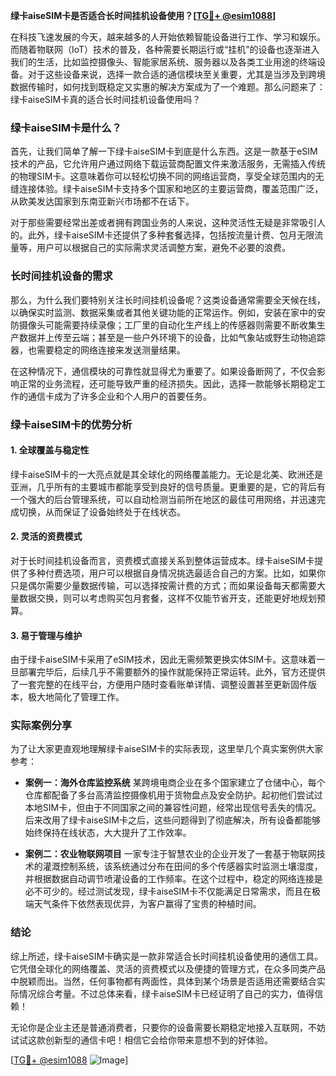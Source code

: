 **绿卡aiseSIM卡是否适合长时间挂机设备使用？[[TG💪+ @esim1088](https://t.me/s/esim1088)]**

在科技飞速发展的今天，越来越多的人开始依赖智能设备进行工作、学习和娱乐。而随着物联网（IoT）技术的普及，各种需要长期运行或“挂机”的设备也逐渐进入我们的生活，比如监控摄像头、智能家居系统、服务器以及各类工业用途的终端设备。对于这些设备来说，选择一款合适的通信模块至关重要，尤其是当涉及到跨境数据传输时，如何找到既稳定又实惠的解决方案成为了一个难题。那么问题来了：绿卡aiseSIM卡真的适合长时间挂机设备使用吗？

### 绿卡aiseSIM卡是什么？

首先，让我们简单了解一下绿卡aiseSIM卡到底是什么东西。这是一款基于eSIM技术的产品，它允许用户通过网络下载运营商配置文件来激活服务，无需插入传统的物理SIM卡。这意味着你可以轻松切换不同的网络运营商，享受全球范围内的无缝连接体验。绿卡aiseSIM卡支持多个国家和地区的主要运营商，覆盖范围广泛，从欧美发达国家到东南亚新兴市场都不在话下。

对于那些需要经常出差或者拥有跨国业务的人来说，这种灵活性无疑是非常吸引人的。此外，绿卡aiseSIM卡还提供了多种套餐选择，包括按流量计费、包月无限流量等，用户可以根据自己的实际需求灵活调整方案，避免不必要的浪费。

### 长时间挂机设备的需求

那么，为什么我们要特别关注长时间挂机设备呢？这类设备通常需要全天候在线，以确保实时监测、数据采集或者其他关键功能的正常运作。例如，安装在家中的安防摄像头可能需要持续录像；工厂里的自动化生产线上的传感器则需要不断收集生产数据并上传至云端；甚至是一些户外环境下的设备，比如气象站或野生动物追踪器，也需要稳定的网络连接来发送测量结果。

在这种情况下，通信模块的可靠性就显得尤为重要了。如果设备断网了，不仅会影响正常的业务流程，还可能导致严重的经济损失。因此，选择一款能够长期稳定工作的通信卡成为了许多企业和个人用户的首要任务。

### 绿卡aiseSIM卡的优势分析

#### 1. **全球覆盖与稳定性**
绿卡aiseSIM卡的一大亮点就是其全球化的网络覆盖能力。无论是北美、欧洲还是亚洲，几乎所有的主要城市都能享受到良好的信号质量。更重要的是，它的背后有一个强大的后台管理系统，可以自动检测当前所在地区的最佳可用网络，并迅速完成切换，从而保证了设备始终处于在线状态。

#### 2. **灵活的资费模式**
对于长时间挂机设备而言，资费模式直接关系到整体运营成本。绿卡aiseSIM卡提供了多种付费选项，用户可以根据自身情况挑选最适合自己的方案。比如，如果你只是偶尔需要少量数据传输，可以选择按需计费的方式；而如果设备每天都需要大量数据交换，则可以考虑购买包月套餐，这样不仅能节省开支，还能更好地规划预算。

#### 3. **易于管理与维护**
由于绿卡aiseSIM卡采用了eSIM技术，因此无需频繁更换实体SIM卡。这意味着一旦部署完毕后，后续几乎不需要额外的操作就能保持正常运转。此外，官方还提供了一套完整的在线平台，方便用户随时查看账单详情、调整设置甚至更新固件版本，极大地简化了管理工作。

### 实际案例分享

为了让大家更直观地理解绿卡aiseSIM卡的实际表现，这里举几个真实案例供大家参考：

- **案例一：海外仓库监控系统**
某跨境电商企业在多个国家建立了仓储中心，每个仓库都配备了多台高清监控摄像机用于货物盘点及安全防护。起初他们尝试过本地SIM卡，但由于不同国家之间的兼容性问题，经常出现信号丢失的情况。后来改用了绿卡aiseSIM卡之后，这些问题得到了彻底解决，所有设备都能够始终保持在线状态，大大提升了工作效率。

- **案例二：农业物联网项目**
一家专注于智慧农业的企业开发了一套基于物联网技术的灌溉控制系统，该系统通过分布在田间的多个传感器实时监测土壤湿度，并根据数据自动调节喷灌设备的工作频率。在这个过程中，稳定的网络连接是必不可少的。经过测试发现，绿卡aiseSIM卡不仅能满足日常需求，而且在极端天气条件下依然表现优异，为客户赢得了宝贵的种植时间。

### 结论

综上所述，绿卡aiseSIM卡确实是一款非常适合长时间挂机设备使用的通信工具。它凭借全球化的网络覆盖、灵活的资费模式以及便捷的管理方式，在众多同类产品中脱颖而出。当然，任何事物都有两面性，具体到某个场景是否适用还需要结合实际情况综合考量。不过总体来看，绿卡aiseSIM卡已经证明了自己的实力，值得信赖！

无论你是企业主还是普通消费者，只要你的设备需要长期稳定地接入互联网，不妨试试这款创新型的通信卡吧！相信它会给你带来意想不到的好体验。

[[TG💪+ @esim1088](https://t.me/s/esim1088) ![Image](https://i.postimg.cc/4NQfJmqS/Snipaste-2025-05-13-00-14-12.png)]